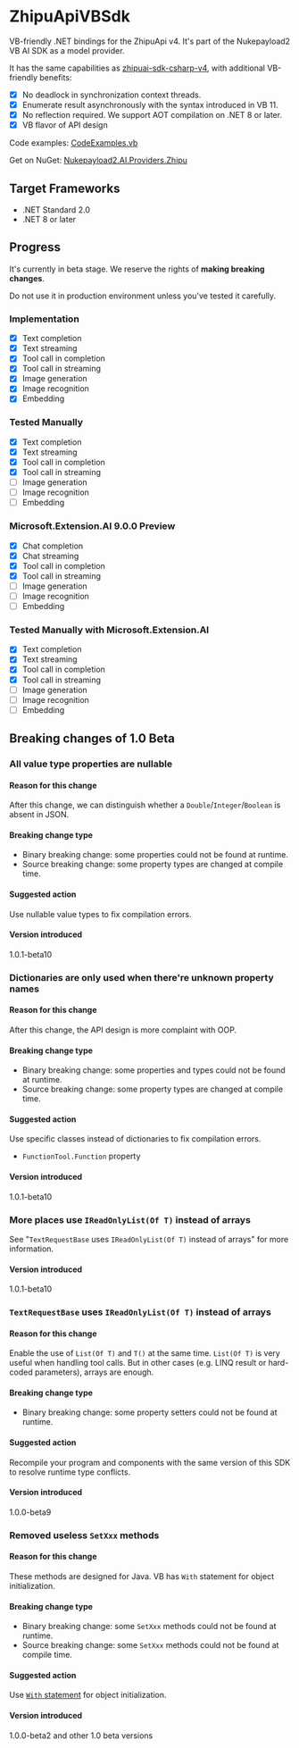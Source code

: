 # ZhipuApiVBSdk
VB-friendly .NET bindings for the ZhipuApi v4. It's part of the Nukepayload2 VB AI SDK as a model provider.

It has the same capabilities as [zhipuai-sdk-csharp-v4](https://github.com/MetaGLM/zhipuai-sdk-csharp-v4), with additional VB-friendly benefits:

- [x] No deadlock in synchronization context threads.
- [x] Enumerate result asynchronously with the syntax introduced in VB 11.
- [x] No reflection required. We support AOT compilation on .NET 8 or later.
- [x] VB flavor of API design

Code examples: [CodeExamples.vb](https://github.com/Nukepayload2/ZhipuApiVBSdk/blob/master/ZhipuApiExamples/CodeExamples.vb)

Get on NuGet: [Nukepayload2.AI.Providers.Zhipu](https://www.nuget.org/packages/Nukepayload2.AI.Providers.Zhipu)

## Target Frameworks
- .NET Standard 2.0
- .NET 8 or later

## Progress
It's currently in beta stage. 
We reserve the rights of **making breaking changes**.

Do not use it in production environment unless you've tested it carefully.

### Implementation
- [x] Text completion
- [x] Text streaming
- [x] Tool call in completion
- [x] Tool call in streaming
- [x] Image generation
- [x] Image recognition
- [x] Embedding

### Tested Manually
- [x] Text completion
- [x] Text streaming
- [x] Tool call in completion
- [x] Tool call in streaming
- [ ] Image generation
- [ ] Image recognition
- [ ] Embedding

### Microsoft.Extension.AI 9.0.0 Preview
- [x] Chat completion
- [x] Chat streaming
- [x] Tool call in completion
- [x] Tool call in streaming
- [ ] Image generation
- [ ] Image recognition
- [ ] Embedding

### Tested Manually with Microsoft.Extension.AI
- [x] Text completion
- [x] Text streaming
- [x] Tool call in completion
- [x] Tool call in streaming
- [ ] Image generation
- [ ] Image recognition
- [ ] Embedding

## Breaking changes of 1.0 Beta
### All value type properties are nullable
#### Reason for this change
After this change, we can distinguish whether a `Double`/`Integer`/`Boolean` is absent in JSON.

#### Breaking change type
- Binary breaking change: some properties could not be found at runtime.
- Source breaking change: some property types are changed at compile time.

#### Suggested action
Use nullable value types to fix compilation errors.

#### Version introduced
1.0.1-beta10

### Dictionaries are only used when there're unknown property names
#### Reason for this change
After this change, the API design is more complaint with OOP.

#### Breaking change type
- Binary breaking change: some properties and types could not be found at runtime.
- Source breaking change: some property types are changed at compile time.

#### Suggested action
Use specific classes instead of dictionaries to fix compilation errors.
- `FunctionTool.Function` property

#### Version introduced
1.0.1-beta10

### More places use `IReadOnlyList(Of T)` instead of arrays
See "`TextRequestBase` uses `IReadOnlyList(Of T)` instead of arrays" for more information.
#### Version introduced
1.0.1-beta10

### `TextRequestBase` uses `IReadOnlyList(Of T)` instead of arrays
#### Reason for this change
Enable the use of `List(Of T)` and `T()` at the same time. `List(Of T)` is very useful when handling tool calls. But in other cases (e.g. LINQ result or hard-coded parameters), arrays are enough.

#### Breaking change type
- Binary breaking change: some property setters could not be found at runtime.

#### Suggested action
Recompile your program and components with the same version of this SDK to resolve runtime type conflicts.

#### Version introduced
1.0.0-beta9

### Removed useless `SetXxx` methods
#### Reason for this change
These methods are designed for Java. VB has `With` statement for object initialization.

#### Breaking change type
- Binary breaking change: some `SetXxx` methods could not be found at runtime.
- Source breaking change: some `SetXxx` methods could not be found at compile time.

#### Suggested action
Use [`With` statement](https://learn.microsoft.com/en-us/dotnet/visual-basic/programming-guide/language-features/objects-and-classes/how-to-declare-an-object-by-using-an-object-initializer) for object initialization.

#### Version introduced
1.0.0-beta2 and other 1.0 beta versions
